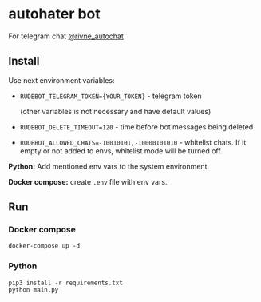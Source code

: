 # autohater bot
For telegram chat [@rivne_autochat](https://t.me/autorivne)

## Install

Use next environment variables:

* `RUDEBOT_TELEGRAM_TOKEN={YOUR_TOKEN}` - telegram token

    (other variables is not necessary and have default values)

* `RUDEBOT_DELETE_TIMEOUT=120` - time before bot messages being deleted
* `RUDEBOT_ALLOWED_CHATS=-10010101,-10000101010` - whitelist chats. If it empty or not added to envs, whitelist mode will be turned off.

**Python:** Add mentioned env vars to the system environment.

**Docker compose:**  create `.env` file with env vars.

## Run


### Docker compose

```
docker-compose up -d
```

### Python

```
pip3 install -r requirements.txt
python main.py
```
